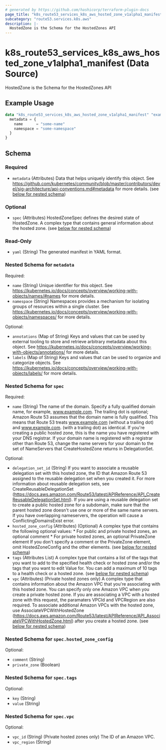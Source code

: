 ```yaml
---
# generated by https://github.com/hashicorp/terraform-plugin-docs
page_title: "k8s_route53_services_k8s_aws_hosted_zone_v1alpha1_manifest Data Source - terraform-provider-k8s"
subcategory: "route53.services.k8s.aws"
description: |-
  HostedZone is the Schema for the HostedZones API
---
```


# k8s_route53_services_k8s_aws_hosted_zone_v1alpha1_manifest (Data Source)

HostedZone is the Schema for the HostedZones API

## Example Usage

```terraform
data "k8s_route53_services_k8s_aws_hosted_zone_v1alpha1_manifest" "example" {
  metadata = {
    name      = "some-name"
    namespace = "some-namespace"
  }
}
```

<!-- schema generated by tfplugindocs -->
## Schema

### Required

- `metadata` (Attributes) Data that helps uniquely identify this object. See https://github.com/kubernetes/community/blob/master/contributors/devel/sig-architecture/api-conventions.md#metadata for more details. (see [below for nested schema](#nestedatt--metadata))

### Optional

- `spec` (Attributes) HostedZoneSpec defines the desired state of HostedZone. A complex type that contains general information about the hosted zone. (see [below for nested schema](#nestedatt--spec))

### Read-Only

- `yaml` (String) The generated manifest in YAML format.

<a id="nestedatt--metadata"></a>
### Nested Schema for `metadata`

Required:

- `name` (String) Unique identifier for this object. See https://kubernetes.io/docs/concepts/overview/working-with-objects/names/#names for more details.
- `namespace` (String) Namespaces provides a mechanism for isolating groups of resources within a single cluster. See https://kubernetes.io/docs/concepts/overview/working-with-objects/namespaces/ for more details.

Optional:

- `annotations` (Map of String) Keys and values that can be used by external tooling to store and retrieve arbitrary metadata about this object. See https://kubernetes.io/docs/concepts/overview/working-with-objects/annotations/ for more details.
- `labels` (Map of String) Keys and values that can be used to organize and categorize objects. See https://kubernetes.io/docs/concepts/overview/working-with-objects/labels/ for more details.


<a id="nestedatt--spec"></a>
### Nested Schema for `spec`

Required:

- `name` (String) The name of the domain. Specify a fully qualified domain name, for example, www.example.com. The trailing dot is optional; Amazon Route 53 assumes that the domain name is fully qualified. This means that Route 53 treats www.example.com (without a trailing dot) and www.example.com. (with a trailing dot) as identical. If you're creating a public hosted zone, this is the name you have registered with your DNS registrar. If your domain name is registered with a registrar other than Route 53, change the name servers for your domain to the set of NameServers that CreateHostedZone returns in DelegationSet.

Optional:

- `delegation_set_id` (String) If you want to associate a reusable delegation set with this hosted zone, the ID that Amazon Route 53 assigned to the reusable delegation set when you created it. For more information about reusable delegation sets, see CreateReusableDelegationSet (https://docs.aws.amazon.com/Route53/latest/APIReference/API_CreateReusableDelegationSet.html). If you are using a reusable delegation set to create a public hosted zone for a subdomain, make sure that the parent hosted zone doesn't use one or more of the same name servers. If you have overlapping nameservers, the operation will cause a ConflictingDomainsExist error.
- `hosted_zone_config` (Attributes) (Optional) A complex type that contains the following optional values: * For public and private hosted zones, an optional comment * For private hosted zones, an optional PrivateZone element If you don't specify a comment or the PrivateZone element, omit HostedZoneConfig and the other elements. (see [below for nested schema](#nestedatt--spec--hosted_zone_config))
- `tags` (Attributes List) A complex type that contains a list of the tags that you want to add to the specified health check or hosted zone and/or the tags that you want to edit Value for. You can add a maximum of 10 tags to a health check or a hosted zone. (see [below for nested schema](#nestedatt--spec--tags))
- `vpc` (Attributes) (Private hosted zones only) A complex type that contains information about the Amazon VPC that you're associating with this hosted zone. You can specify only one Amazon VPC when you create a private hosted zone. If you are associating a VPC with a hosted zone with this request, the paramaters VPCId and VPCRegion are also required. To associate additional Amazon VPCs with the hosted zone, use AssociateVPCWithHostedZone (https://docs.aws.amazon.com/Route53/latest/APIReference/API_AssociateVPCWithHostedZone.html) after you create a hosted zone. (see [below for nested schema](#nestedatt--spec--vpc))

<a id="nestedatt--spec--hosted_zone_config"></a>
### Nested Schema for `spec.hosted_zone_config`

Optional:

- `comment` (String)
- `private_zone` (Boolean)


<a id="nestedatt--spec--tags"></a>
### Nested Schema for `spec.tags`

Optional:

- `key` (String)
- `value` (String)


<a id="nestedatt--spec--vpc"></a>
### Nested Schema for `spec.vpc`

Optional:

- `vpc_id` (String) (Private hosted zones only) The ID of an Amazon VPC.
- `vpc_region` (String)
